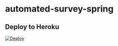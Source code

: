 # automated-survey-spring

## Deploy to Heroku

[![Deploy](https://www.herokucdn.com/deploy/button.png)](https://heroku.com/deploy)
